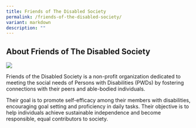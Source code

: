 ```yaml
---
title: Friends of The Disabled Society
permalink: /friends-of-the-disabled-society/
variant: markdown
description: ""
---
```

## About Friends of The Disabled Society

![](https://i.ibb.co/Z6n36HfD/Friends-of-the-Disabled-Society.jpg)

Friends of the Disabled Society is a non-profit organization dedicated to meeting the social needs of Persons with Disabilities (PWDs) by fostering connections with their peers and able-bodied individuals.
 
Their goal is to promote self-efficacy among their members with disabilities, encouraging goal setting and proficiency in daily tasks. Their objective is to help individuals achieve sustainable independence and become responsible, equal contributors to society.
